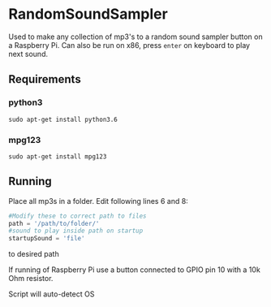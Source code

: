 # RandomSoundSampler
Used to make any collection of mp3's to a random sound sampler button on a Raspberry Pi.
Can also be run on x86, press `enter` on keyboard to play next sound.

## Requirements 

### python3

`sudo apt-get install python3.6`

### mpg123

`sudo apt-get install mpg123`

## Running
Place all mp3s in a folder.
Edit following lines 6 and 8:

```python
#Modify these to correct path to files
path = '/path/to/folder/'
#sound to play inside path on startup
startupSound = 'file'
```

to desired path

If running of Raspberry Pi use a button connected to GPIO pin 10 with a 10k Ohm resistor.

Script will auto-detect OS
